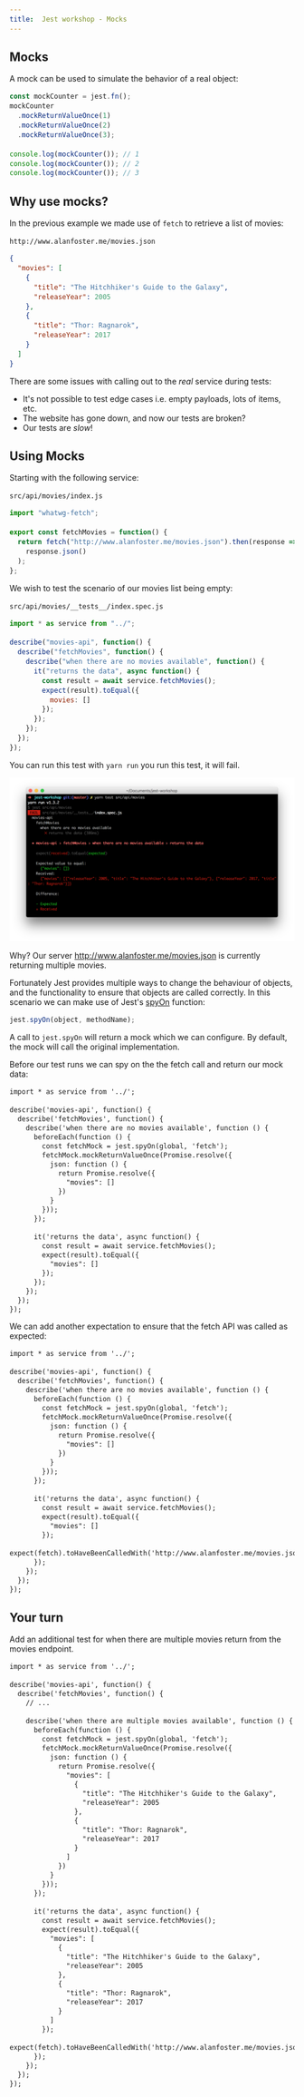 ```yaml
---
title:  Jest workshop - Mocks
---
```


## Mocks

A mock can be used to simulate the behavior of a real object:

```javascript
const mockCounter = jest.fn();
mockCounter
  .mockReturnValueOnce(1)
  .mockReturnValueOnce(2)
  .mockReturnValueOnce(3);

console.log(mockCounter()); // 1
console.log(mockCounter()); // 2
console.log(mockCounter()); // 3
```

## Why use mocks?

In the previous example we made use of `fetch` to retrieve a list of movies:

`http://www.alanfoster.me/movies.json`

```json
{
  "movies": [
    {
      "title": "The Hitchhiker's Guide to the Galaxy",
      "releaseYear": 2005
    },
    {
      "title": "Thor: Ragnarok",
      "releaseYear": 2017
    }
  ]
}
```

There are some issues with calling out to the _real_ service during tests:

* It's not possible to test edge cases i.e. empty payloads, lots of items, etc.
* The website has gone down, and now our tests are broken?
* Our tests are _slow_!

## Using Mocks

Starting with the following service:

`src/api/movies/index.js`

```javascript
import "whatwg-fetch";

export const fetchMovies = function() {
  return fetch("http://www.alanfoster.me/movies.json").then(response =>
    response.json()
  );
};
```

We wish to test the scenario of our movies list being empty:

`src/api/movies/__tests__/index.spec.js`

```javascript
import * as service from "../";

describe("movies-api", function() {
  describe("fetchMovies", function() {
    describe("when there are no movies available", function() {
      it("returns the data", async function() {
        const result = await service.fetchMovies();
        expect(result).toEqual({
          movies: []
        });
      });
    });
  });
});
```

You can run this test with `yarn run` you run this test, it will fail.

![](./empty-comparison-failure.png "Example of tests returning the real list of movies, and not being equal to an empty array as expected")

Why? Our server http://www.alanfoster.me/movies.json is currently returning multiple movies.

Fortunately Jest provides multiple ways to change the behaviour of objects, and the functionality to ensure that objects are called correctly.
In this scenario we can make use of Jest's [spyOn](https://facebook.github.io/jest/docs/en/jest-object.html#jestspyonobject-methodname) function:

```javascript
jest.spyOn(object, methodName);
```

A call to `jest.spyOn` will return a mock which we can configure. By default, the mock will call the original implementation.

Before our test runs we can spy on the the fetch call and return our mock data:

```javascript{6-15}
import * as service from '../';

describe('movies-api', function() {
  describe('fetchMovies', function() {
    describe('when there are no movies available', function () {
      beforeEach(function () {
        const fetchMock = jest.spyOn(global, 'fetch');
        fetchMock.mockReturnValueOnce(Promise.resolve({
          json: function () {
            return Promise.resolve({
              "movies": []
            })
          }
        }));
      });

      it('returns the data', async function() {
        const result = await service.fetchMovies();
        expect(result).toEqual({
          "movies": []
        });
      });
    });
  });
});
```

We can add another expectation to ensure that the fetch API was called as expected:

```javascript{22}
import * as service from '../';

describe('movies-api', function() {
  describe('fetchMovies', function() {
    describe('when there are no movies available', function () {
      beforeEach(function () {
        const fetchMock = jest.spyOn(global, 'fetch');
        fetchMock.mockReturnValueOnce(Promise.resolve({
          json: function () {
            return Promise.resolve({
              "movies": []
            })
          }
        }));
      });

      it('returns the data', async function() {
        const result = await service.fetchMovies();
        expect(result).toEqual({
          "movies": []
        });
        expect(fetch).toHaveBeenCalledWith('http://www.alanfoster.me/movies.json');
      });
    });
  });
});
```

## Your turn

Add an additional test for when there are multiple movies return from the movies endpoint.

```spoilers javascript
import * as service from '../';

describe('movies-api', function() {
  describe('fetchMovies', function() {
    // ...

    describe('when there are multiple movies available', function () {
      beforeEach(function () {
        const fetchMock = jest.spyOn(global, 'fetch');
        fetchMock.mockReturnValueOnce(Promise.resolve({
          json: function () {
            return Promise.resolve({
              "movies": [
                {
                  "title": "The Hitchhiker's Guide to the Galaxy",
                  "releaseYear": 2005
                },
                {
                  "title": "Thor: Ragnarok",
                  "releaseYear": 2017
                }
              ]
            })
          }
        }));
      });

      it('returns the data', async function() {
        const result = await service.fetchMovies();
        expect(result).toEqual({
          "movies": [
            {
              "title": "The Hitchhiker's Guide to the Galaxy",
              "releaseYear": 2005
            },
            {
              "title": "Thor: Ragnarok",
              "releaseYear": 2017
            }
          ]
        });
        expect(fetch).toHaveBeenCalledWith('http://www.alanfoster.me/movies.json');
      });
    });
  });
});
```
